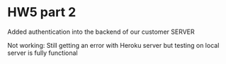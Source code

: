 # HW5 part 2
Added authentication into the backend of our customer SERVER

Not working: Still getting an error with Heroku server but testing on local server is fully functional
